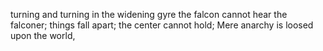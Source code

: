 turning and turning in the widening gyre
the falcon cannot hear the falconer;
things fall apart; the center cannot hold;
Mere anarchy is loosed upon the world,
